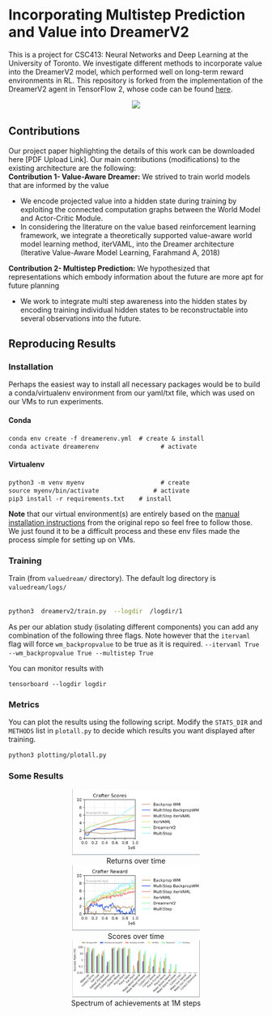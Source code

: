 # Incorporating Multistep Prediction and Value into DreamerV2
This is a project for CSC413: Neural Networks and Deep Learning at the University of Toronto. We investigate different methods to incorporate value into the DreamerV2 model, which performed well on long-term reward environments in RL. This repository is forked from the implementation of the DreamerV2 agent in TensorFlow 2, whose code can be found [here](https://github.com/danijar/dreamerv2).

<p align="center">
<img width="30%" src="https://github.com/mishaalkandapath/valuedream/blob/main/examples/agentgif.gif">
</p>

## Contributions
Our project paper highlighting the details of this work can be downloaded here [PDF Upload Link]. Our main contributions (modifications) to the existing architecture are the following: <Br>
**Contribution 1- Value-Aware Dreamer:** We strived to train world models that are informed by the value
- We encode projected value into a hidden state during training by exploiting the connected computation graphs between the World Model and Actor-Critic Module.
- In considering the literature on the value based reinforcement learning framework, we integrate a theoretically supported value-aware world model learning method, iterVAML, into the Dreamer architecture (Iterative Value-Aware Model Learning, Farahmand A, 2018)

**Contribution 2- Multistep Prediction:** We hypothesized that representations which embody information about the future are more apt for future planning
- We work to integrate multi step awareness into the hidden states by encoding training individual hidden states to be reconstructable into several observations into the future.

## Reproducing Results
### Installation
Perhaps the easiest way to install all necessary packages would be to build a conda/virtualenv environment from our yaml/txt file, which was used on our VMs to run experiments. 
#### Conda
```
conda env create -f dreamerenv.yml	# create & install
conda activate dreamerenv			      # activate
```
#### Virtualenv
```
python3 -m venv myenv				      # create
source myenv/bin/activate			    # activate
pip3 install -r requirements.txt	# install
```
**Note** that our virtual environment(s) are entirely based on the [manual installation instructions](https://github.com/danijar/dreamerv2?tab=readme-ov-file#manual-instructions) from the original repo so feel free to follow those. We just found it to be a difficult process and these env files made the process simple for setting up on VMs.
### Training
Train (from `valuedream/` directory). The default log directory is `valuedream/logs/`
```sh

python3  dreamerv2/train.py  --logdir  /logdir/1

```
As per our ablation study (isolating different components) you can add any combination of the following three flags. Note however that the `itervaml` flag will force `wm_backpropvalue` to be true as it is required.
`--itervaml True --wm_backpropvalue True --multistep True`
 
You can monitor results with 
```
tensorboard --logdir logdir
```
 ### Metrics
You can plot the results using the following script. Modify the `STATS_DIR` and `METHODS` list in `plotall.py` to decide which results you want displayed after training.
```sh
python3 plotting/plotall.py
```

### Some Results
<p align="center">
 <img width="50%" src="https://github.com/mishaalkandapath/valuedream/blob/main/plots/reward.png"><br>
 Returns over time<br>
 <img width="50%" src="https://github.com/mishaalkandapath/valuedream/blob/main/plots/score.png"><br>
 Scores over time<br>
 <img width="50%" src="https://github.com/mishaalkandapath/valuedream/blob/main/plots/score-big.png"><br>
 Spectrum of achievements at 1M steps<br>
</p>


